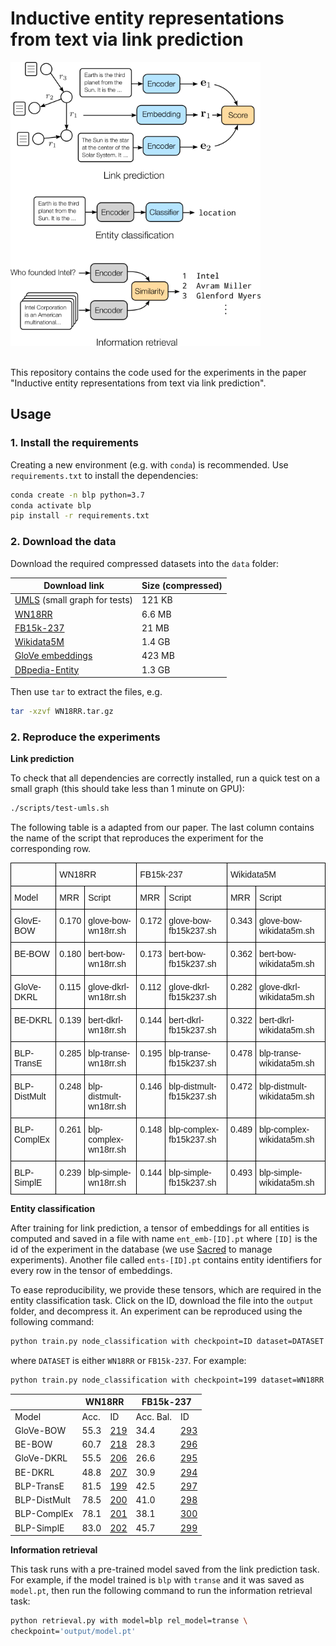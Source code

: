 # Inductive entity representations from text via link prediction

<img src="fig.png" width="400" />
<br/><br/>

This repository contains the code used for the experiments in the paper "Inductive entity representations from text via link prediction".

## Usage

### 1. Install the requirements

Creating a new environment (e.g. with `conda`) is recommended. Use `requirements.txt` to install the dependencies:

```sh
conda create -n blp python=3.7
conda activate blp
pip install -r requirements.txt
```

### 2. Download the data

Download the required compressed datasets into the `data` folder:

| Download link                                                | Size (compressed) |
| ------------------------------------------------------------ | ----------------- |
| [UMLS](https://surfdrive.surf.nl/files/index.php/s/NvuKQuBetmOUe1b/download) (small graph for tests) | 121 KB            |
| [WN18RR](https://surfdrive.surf.nl/files/index.php/s/N1c8VRH0I6jTJuN/download) | 6.6 MB            |
| [FB15k-237](https://surfdrive.surf.nl/files/index.php/s/rGqLTDXRFLPJYg7/download) | 21 MB             |
| [Wikidata5M](https://surfdrive.surf.nl/files/index.php/s/TEE96zweMxsoGmR/download) | 1.4 GB            |
| [GloVe embeddings](https://surfdrive.surf.nl/files/index.php/s/zAHCIBc6PAb3NXi/download) | 423 MB            |
| [DBpedia-Entity](https://surfdrive.surf.nl/files/index.php/s/BOD7SoDTchVO9ed/download) | 1.3 GB            |

Then use `tar` to extract the files, e.g.

```sh
tar -xzvf WN18RR.tar.gz
```

### 2. Reproduce the experiments

**Link prediction**

To check that all dependencies are correctly installed, run a quick test on a small graph (this should take less than 1 minute on GPU):

```sh
./scripts/test-umls.sh
```

The following table is a adapted from our paper. The last column contains the name of the script that reproduces the experiment for the corresponding row.

<style type="text/css">
.tg  {border-collapse:collapse;border-spacing:0;}
.tg td{border-color:black;border-style:solid;border-width:1px;font-family:Arial, sans-serif;font-size:14px;
  overflow:hidden;padding:10px 5px;word-break:normal;}
.tg th{border-color:black;border-style:solid;border-width:1px;font-family:Arial, sans-serif;font-size:14px;
  font-weight:normal;overflow:hidden;padding:10px 5px;word-break:normal;}
.tg .tg-0lax{text-align:left;vertical-align:top}
</style>
<table class="tg">
<thead>
  <tr>
    <th class="tg-0lax"></th>
    <th class="tg-0lax" colspan="2">WN18RR</th>
    <th class="tg-0lax" colspan="2">FB15k-237</th>
    <th class="tg-0lax" colspan="2">Wikidata5M</th>
  </tr>
</thead>
<tbody>
  <tr>
    <td class="tg-0lax">Model</td>
    <td class="tg-0lax">MRR</td>
    <td class="tg-0lax">Script</td>
    <td class="tg-0lax">MRR</td>
    <td class="tg-0lax">Script</td>
    <td class="tg-0lax">MRR</td>
    <td class="tg-0lax">Script</td>
  </tr>
  <tr>
    <td class="tg-0lax">GlovE-BOW</td>
    <td class="tg-0lax">0.170</td>
    <td class="tg-0lax">glove-bow-wn18rr.sh</td>
    <td class="tg-0lax">0.172</td>
    <td class="tg-0lax"><span style="font-weight:400;font-style:normal">glove-bow-fb15k237.sh</span></td>
    <td class="tg-0lax"><span style="font-weight:400;font-style:normal">0.343</span></td>
    <td class="tg-0lax"><span style="font-weight:400;font-style:normal">glove-bow-wikidata5m.sh</span></td>
  </tr>
  <tr>
    <td class="tg-0lax">BE-BOW</td>
    <td class="tg-0lax">0.180</td>
    <td class="tg-0lax">bert-bow-wn18rr.sh</td>
    <td class="tg-0lax">0.173</td>
    <td class="tg-0lax"><span style="font-weight:400;font-style:normal">bert-bow-fb15k237.sh</span></td>
    <td class="tg-0lax">0.362</td>
    <td class="tg-0lax"><span style="font-weight:400;font-style:normal">bert-bow-wikidata5m.sh</span></td>
  </tr>
  <tr>
    <td class="tg-0lax">GloVe-DKRL</td>
    <td class="tg-0lax">0.115</td>
    <td class="tg-0lax">glove-dkrl-wn18rr.sh</td>
    <td class="tg-0lax">0.112</td>
    <td class="tg-0lax"><span style="font-weight:400;font-style:normal">glove-dkrl-fb15k237.sh</span></td>
    <td class="tg-0lax">0.282</td>
    <td class="tg-0lax"><span style="font-weight:400;font-style:normal">glove-dkrl-wikidata5m.sh</span></td>
  </tr>
  <tr>
    <td class="tg-0lax">BE-DKRL</td>
    <td class="tg-0lax">0.139</td>
    <td class="tg-0lax">bert-dkrl-wn18rr.sh</td>
    <td class="tg-0lax">0.144</td>
    <td class="tg-0lax"><span style="font-weight:400;font-style:normal">bert-dkrl-fb15k237.sh</span></td>
    <td class="tg-0lax">0.322</td>
    <td class="tg-0lax"><span style="font-weight:400;font-style:normal">bert-dkrl-wikidata5m.sh</span></td>
  </tr>
  <tr>
    <td class="tg-0lax">BLP-TransE</td>
    <td class="tg-0lax">0.285</td>
    <td class="tg-0lax">blp-transe-wn18rr.sh</td>
    <td class="tg-0lax">0.195</td>
    <td class="tg-0lax"><span style="font-weight:400;font-style:normal">blp-transe-fb15k237.sh</span></td>
    <td class="tg-0lax">0.478</td>
    <td class="tg-0lax"><span style="font-weight:400;font-style:normal">blp-transe-wikidata5m.sh</span></td>
  </tr>
  <tr>
    <td class="tg-0lax">BLP-DistMult</td>
    <td class="tg-0lax">0.248</td>
    <td class="tg-0lax"><span style="font-weight:400;font-style:normal">blp</span>-distmult-wn18rr.sh</td>
    <td class="tg-0lax">0.146</td>
    <td class="tg-0lax"><span style="font-weight:400;font-style:normal">blp-distmult-fb15k237.sh</span></td>
    <td class="tg-0lax">0.472</td>
    <td class="tg-0lax"><span style="font-weight:400;font-style:normal">blp-distmult-wikidata5m.sh</span></td>
  </tr>
  <tr>
    <td class="tg-0lax">BLP-ComplEx</td>
    <td class="tg-0lax">0.261</td>
    <td class="tg-0lax"><span style="font-weight:400;font-style:normal">blp</span>-complex-wn18rr.sh</td>
    <td class="tg-0lax">0.148</td>
    <td class="tg-0lax"><span style="font-weight:400;font-style:normal">blp-complex-fb15k237.sh</span></td>
    <td class="tg-0lax">0.489</td>
    <td class="tg-0lax"><span style="font-weight:400;font-style:normal">blp-complex-wikidata5m.sh</span></td>
  </tr>
  <tr>
    <td class="tg-0lax">BLP-SimplE</td>
    <td class="tg-0lax">0.239</td>
    <td class="tg-0lax"><span style="font-weight:400;font-style:normal">blp</span>-simple-wn18rr.sh</td>
    <td class="tg-0lax">0.144</td>
    <td class="tg-0lax"><span style="font-weight:400;font-style:normal">blp-simple-fb15k237.sh</span></td>
    <td class="tg-0lax">0.493</td>
    <td class="tg-0lax"><span style="font-weight:400;font-style:normal">blp-simple-wikidata5m.sh</span></td>
  </tr>
</tbody>
</table>



**Entity classification**

After training for link prediction, a tensor of embeddings for all entities is computed and saved in a file with name `ent_emb-[ID].pt` where `[ID]` is the id of the experiment in the database (we use [Sacred](https://sacred.readthedocs.io/en/stable/index.html) to manage experiments). Another file called `ents-[ID].pt` contains entity identifiers for every row in the tensor of embeddings.

To ease reproducibility, we provide these tensors, which are required in the entity classification task. Click on the ID, download the file into the `output` folder, and decompress it. An experiment can be reproduced using the following command:

```sh
python train.py node_classification with checkpoint=ID dataset=DATASET
```

where `DATASET` is either `WN18RR` or `FB15k-237`. For example:

```sh
python train.py node_classification with checkpoint=199 dataset=WN18RR
```


<table>
<thead>
  <tr>
    <th></th>
    <th colspan="2">WN18RR</th>
    <th colspan="2">FB15k-237</th>
  </tr>
</thead>
<tbody>
  <tr>
    <td>Model</td>
    <td>Acc.</td>
    <td>ID</td>
    <td>Acc. Bal.</td>
    <td>ID</td>
  </tr>
  <tr>
    <td>GloVe-BOW</td>
    <td>55.3</td>
    <td><a href="https://surfdrive.surf.nl/files/index.php/s/dAac2HSzTVOZXXF/download" target="_blank" rel="noopener noreferrer">219</a></td>
    <td>34.4</td>
    <td><a href="https://surfdrive.surf.nl/files/index.php/s/CmM3S3zFBeB2rIx/download" target="_blank" rel="noopener noreferrer">293</a></td>
  </tr>
  <tr>
    <td>BE-BOW</td>
    <td>60.7</td>
    <td><a href="https://surfdrive.surf.nl/files/index.php/s/3YQzViDa2xfskSt/download" target="_blank" rel="noopener noreferrer">218</a></td>
    <td>28.3</td>
    <td><a href="https://surfdrive.surf.nl/files/index.php/s/TGWmNq7MXlFPiQ0/download" target="_blank" rel="noopener noreferrer">296</a></td>
  </tr>
  <tr>
    <td>GloVe-DKRL</td>
    <td>55.5</td>
    <td><a href="https://surfdrive.surf.nl/files/index.php/s/tTs6x39SY4DxXV2/download" target="_blank" rel="noopener noreferrer">206</a></td>
    <td>26.6</td>
    <td><a href="https://surfdrive.surf.nl/files/index.php/s/bRrQiLl2ZVxfhDO/download" target="_blank" rel="noopener noreferrer">295</a></td>
  </tr>
  <tr>
    <td>BE-DKRL</td>
    <td>48.8</td>
    <td><a href="https://surfdrive.surf.nl/files/index.php/s/wwfU6lxnywxAeO2/download" target="_blank" rel="noopener noreferrer">207</a></td>
    <td>30.9</td>
    <td><a href="https://surfdrive.surf.nl/files/index.php/s/nRqY6dWS0ermX4X/download" target="_blank" rel="noopener noreferrer">294</a></td>
  </tr>
  <tr>
    <td>BLP-TransE</td>
    <td>81.5</td>
    <td><a href="https://surfdrive.surf.nl/files/index.php/s/SGYvIT2iuPqhett/download" target="_blank" rel="noopener noreferrer">199</a></td>
    <td>42.5</td>
    <td><a href="https://surfdrive.surf.nl/files/index.php/s/VpmltGpMHzUdbsw/download" target="_blank" rel="noopener noreferrer">297</a></td>
  </tr>
  <tr>
    <td>BLP-DistMult</td>
    <td>78.5</td>
    <td><a href="https://surfdrive.surf.nl/files/index.php/s/evFOoBufK6BQ69V/download" target="_blank" rel="noopener noreferrer">200</a></td>
    <td>41.0</td>
    <td><a href="https://surfdrive.surf.nl/files/index.php/s/lXrvINpxHTkmdup/download" target="_blank" rel="noopener noreferrer">298</a></td>
  </tr>
  <tr>
    <td>BLP-ComplEx</td>
    <td>78.1</td>
    <td><a href="https://surfdrive.surf.nl/files/index.php/s/MNMrI6dddeybgum/download" target="_blank" rel="noopener noreferrer">201</a></td>
    <td>38.1</td>
    <td><a href="https://surfdrive.surf.nl/files/index.php/s/MkDGfJXy1ANTBeQ/download" target="_blank" rel="noopener noreferrer">300</a></td>
  </tr>
  <tr>
    <td>BLP-SimplE</td>
    <td>83.0</td>
    <td><a href="https://surfdrive.surf.nl/files/index.php/s/n5sJIY4QZhzo3bU/download" target="_blank" rel="noopener noreferrer">202</a></td>
    <td>45.7</td>
    <td><a href="https://surfdrive.surf.nl/files/index.php/s/B7nuyaJw9F61dwP/download" target="_blank" rel="noopener noreferrer">299</a></td>
  </tr>
</tbody>
</table>


**Information retrieval**

This task runs with a pre-trained model saved from the link prediction task. For example, if the model trained is `blp` with `transe` and it was saved as `model.pt`, then run the following command to run the information retrieval task:

```sh
python retrieval.py with model=blp rel_model=transe \
checkpoint='output/model.pt'
```

